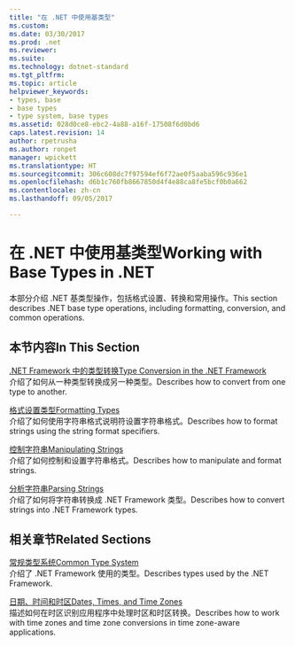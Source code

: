 ```yaml
---
title: "在 .NET 中使用基类型"
ms.custom: 
ms.date: 03/30/2017
ms.prod: .net
ms.reviewer: 
ms.suite: 
ms.technology: dotnet-standard
ms.tgt_pltfrm: 
ms.topic: article
helpviewer_keywords:
- types, base
- base types
- type system, base types
ms.assetid: 028d0ce8-ebc2-4a88-a16f-17508f6d0bd6
caps.latest.revision: 14
author: rpetrusha
ms.author: ronpet
manager: wpickett
ms.translationtype: HT
ms.sourcegitcommit: 306c608dc7f97594ef6f72ae0f5aaba596c936e1
ms.openlocfilehash: d6b1c760fb8667850d4f4e88ca8fe5bcf0b0a662
ms.contentlocale: zh-cn
ms.lasthandoff: 09/05/2017

---
```

# <a name="working-with-base-types-in-net"></a><span data-ttu-id="c9587-102">在 .NET 中使用基类型</span><span class="sxs-lookup"><span data-stu-id="c9587-102">Working with Base Types in .NET</span></span>
<span data-ttu-id="c9587-103">本部分介绍 .NET 基类型操作，包括格式设置、转换和常用操作。</span><span class="sxs-lookup"><span data-stu-id="c9587-103">This section describes .NET base type operations, including formatting, conversion, and common operations.</span></span>  
  
## <a name="in-this-section"></a><span data-ttu-id="c9587-104">本节内容</span><span class="sxs-lookup"><span data-stu-id="c9587-104">In This Section</span></span>  
 [<span data-ttu-id="c9587-105">.NET Framework 中的类型转换</span><span class="sxs-lookup"><span data-stu-id="c9587-105">Type Conversion in the .NET Framework</span></span>](../../../docs/standard/base-types/type-conversion.md)  
 <span data-ttu-id="c9587-106">介绍了如何从一种类型转换成另一种类型。</span><span class="sxs-lookup"><span data-stu-id="c9587-106">Describes how to convert from one type to another.</span></span>  
  
 [<span data-ttu-id="c9587-107">格式设置类型</span><span class="sxs-lookup"><span data-stu-id="c9587-107">Formatting Types</span></span>](../../../docs/standard/base-types/formatting-types.md)  
 <span data-ttu-id="c9587-108">介绍了如何使用字符串格式说明符设置字符串格式。</span><span class="sxs-lookup"><span data-stu-id="c9587-108">Describes how to format strings using the string format specifiers.</span></span>  
  
 [<span data-ttu-id="c9587-109">控制字符串</span><span class="sxs-lookup"><span data-stu-id="c9587-109">Manipulating Strings</span></span>](../../../docs/standard/base-types/manipulating-strings.md)  
 <span data-ttu-id="c9587-110">介绍了如何控制和设置字符串格式。</span><span class="sxs-lookup"><span data-stu-id="c9587-110">Describes how to manipulate and format strings.</span></span>  
  
 [<span data-ttu-id="c9587-111">分析字符串</span><span class="sxs-lookup"><span data-stu-id="c9587-111">Parsing Strings</span></span>](../../../docs/standard/base-types/parsing-strings.md)  
 <span data-ttu-id="c9587-112">介绍了如何将字符串转换成 .NET Framework 类型。</span><span class="sxs-lookup"><span data-stu-id="c9587-112">Describes how to convert strings into .NET Framework types.</span></span>  
  
## <a name="related-sections"></a><span data-ttu-id="c9587-113">相关章节</span><span class="sxs-lookup"><span data-stu-id="c9587-113">Related Sections</span></span>  
 [<span data-ttu-id="c9587-114">常规类型系统</span><span class="sxs-lookup"><span data-stu-id="c9587-114">Common Type System</span></span>](../../../docs/standard/base-types/common-type-system.md)  
 <span data-ttu-id="c9587-115">介绍了 .NET Framework 使用的类型。</span><span class="sxs-lookup"><span data-stu-id="c9587-115">Describes types used by the .NET Framework.</span></span>  
  
 [<span data-ttu-id="c9587-116">日期、时间和时区</span><span class="sxs-lookup"><span data-stu-id="c9587-116">Dates, Times, and Time Zones</span></span>](../../../docs/standard/datetime/index.md)  
 <span data-ttu-id="c9587-117">描述如何在时区识别应用程序中处理时区和时区转换。</span><span class="sxs-lookup"><span data-stu-id="c9587-117">Describes how to work with time zones and time zone conversions in time zone-aware applications.</span></span>

